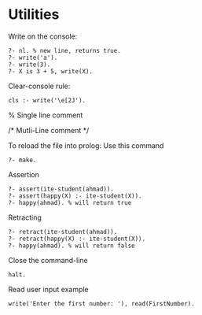 # Utilities

Write on the console:

    ?- nl. % new line, returns true.
    ?- write('a').
    ?- write(3).
    ?- X is 3 + 5, write(X).

Clear-console rule:

```
cls :- write('\e[2J').
```

% Single line comment 

/* Mutli-Line comment */

To reload the file into prolog: Use this command
```
?- make.
```

Assertion

```
?- assert(ite-student(ahmad)).
?- assert(happy(X) :- ite-student(X)).
?- happy(ahmad). % will return true
```

Retracting

```
?- retract(ite-student(ahmad)).
?- retract(happy(X) :- ite-student(X)).
?- happy(ahmad). % will return false
```


Close the command-line

```
halt.
```


Read user input example

```
write('Enter the first number: '), read(FirstNumber).
```